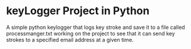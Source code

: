 # keyLogger Project in Python
A simple python keylogger that logs key stroke and save it to a file called processmanger.txt
working on the project to see that it can send key strokes to a specified email address at a given time.
